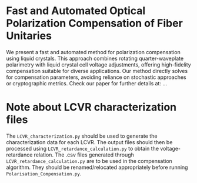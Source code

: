 # Fast and Automated Optical Polarization Compensation of Fiber Unitaries
We present a fast and automated method for polarization compensation using liquid crystals. This approach combines rotating quarter-waveplate polarimetry with liquid crystal cell voltage adjustments, offering high-fidelity compensation suitable for diverse applications. Our method directly solves for compensation parameters, avoiding reliance on stochastic approaches or cryptographic metrics. Check our paper for further details at: ...

# Note about LCVR characterization files
The `LCVR_characterization.py` should be used to generate the characterization data for each LCVR. The output files should then be processed using `LCVR_retardance_calculation.py` to obtain the voltage-retardance relation. The .csv files generated through `LCVR_retardance_calculation.py` are to be used in the compensation algorithm. They should be renamed/relocated appropriately before running `Polarisation_Compensation.py`.
